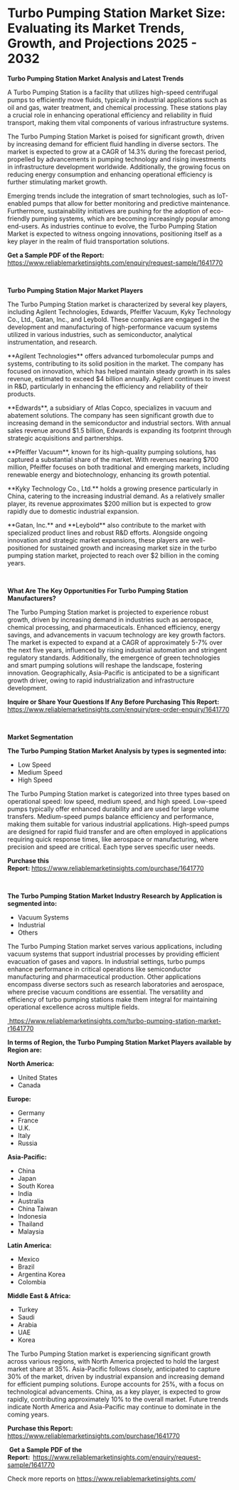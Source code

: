 <p><h1>Turbo Pumping Station Market Size: Evaluating its Market Trends, Growth, and Projections 2025 - 2032</h1></p><p><strong>Turbo Pumping Station Market Analysis and Latest Trends</strong></p>
<p><p>A Turbo Pumping Station is a facility that utilizes high-speed centrifugal pumps to efficiently move fluids, typically in industrial applications such as oil and gas, water treatment, and chemical processing. These stations play a crucial role in enhancing operational efficiency and reliability in fluid transport, making them vital components of various infrastructure systems.</p><p>The Turbo Pumping Station Market is poised for significant growth, driven by increasing demand for efficient fluid handling in diverse sectors. The market is expected to grow at a CAGR of 14.3% during the forecast period, propelled by advancements in pumping technology and rising investments in infrastructure development worldwide. Additionally, the growing focus on reducing energy consumption and enhancing operational efficiency is further stimulating market growth.</p><p>Emerging trends include the integration of smart technologies, such as IoT-enabled pumps that allow for better monitoring and predictive maintenance. Furthermore, sustainability initiatives are pushing for the adoption of eco-friendly pumping systems, which are becoming increasingly popular among end-users. As industries continue to evolve, the Turbo Pumping Station Market is expected to witness ongoing innovations, positioning itself as a key player in the realm of fluid transportation solutions.</p></p>
<p><strong>Get a Sample PDF of the Report:&nbsp;</strong> <a href="https://www.reliablemarketinsights.com/enquiry/request-sample/1641770?utm_campaign=2217&utm_medium=2&utm_source=Github&utm_content=ia&utm_term=22022025&utm_id=turbo-pumping-station">https://www.reliablemarketinsights.com/enquiry/request-sample/1641770</a></p>
<p>&nbsp;</p>
<p><strong>Turbo Pumping Station Major Market Players</strong></p>
<p><p>The Turbo Pumping Station market is characterized by several key players, including Agilent Technologies, Edwards, Pfeiffer Vacuum, Kyky Technology Co., Ltd., Gatan, Inc., and Leybold. These companies are engaged in the development and manufacturing of high-performance vacuum systems utilized in various industries, such as semiconductor, analytical instrumentation, and research.</p><p>**Agilent Technologies** offers advanced turbomolecular pumps and systems, contributing to its solid position in the market. The company has focused on innovation, which has helped maintain steady growth in its sales revenue, estimated to exceed $4 billion annually. Agilent continues to invest in R&D, particularly in enhancing the efficiency and reliability of their products.</p><p>**Edwards**, a subsidiary of Atlas Copco, specializes in vacuum and abatement solutions. The company has seen significant growth due to increasing demand in the semiconductor and industrial sectors. With annual sales revenue around $1.5 billion, Edwards is expanding its footprint through strategic acquisitions and partnerships.</p><p>**Pfeiffer Vacuum**, known for its high-quality pumping solutions, has captured a substantial share of the market. With revenues nearing $700 million, Pfeiffer focuses on both traditional and emerging markets, including renewable energy and biotechnology, enhancing its growth potential.</p><p>**Kyky Technology Co., Ltd.** holds a growing presence particularly in China, catering to the increasing industrial demand. As a relatively smaller player, its revenue approximates $200 million but is expected to grow rapidly due to domestic industrial expansion.</p><p>**Gatan, Inc.** and **Leybold** also contribute to the market with specialized product lines and robust R&D efforts. Alongside ongoing innovation and strategic market expansions, these players are well-positioned for sustained growth and increasing market size in the turbo pumping station market, projected to reach over $2 billion in the coming years.</p></p>
<p>&nbsp;</p>
<p><strong>What Are The Key Opportunities For Turbo Pumping Station Manufacturers?</strong></p>
<p><p>The Turbo Pumping Station market is projected to experience robust growth, driven by increasing demand in industries such as aerospace, chemical processing, and pharmaceuticals. Enhanced efficiency, energy savings, and advancements in vacuum technology are key growth factors. The market is expected to expand at a CAGR of approximately 5-7% over the next five years, influenced by rising industrial automation and stringent regulatory standards. Additionally, the emergence of green technologies and smart pumping solutions will reshape the landscape, fostering innovation. Geographically, Asia-Pacific is anticipated to be a significant growth driver, owing to rapid industrialization and infrastructure development.</p></p>
<p><strong>Inquire or Share Your Questions If Any Before Purchasing This Report:</strong> <a href="https://www.reliablemarketinsights.com/enquiry/pre-order-enquiry/1641770?utm_campaign=2217&utm_medium=2&utm_source=Github&utm_content=ia&utm_term=22022025&utm_id=turbo-pumping-station">https://www.reliablemarketinsights.com/enquiry/pre-order-enquiry/1641770</a></p>
<p>&nbsp;</p>
<p><strong>Market Segmentation</strong></p>
<p><strong>The Turbo Pumping Station Market Analysis by types is segmented into:</strong></p>
<p><ul><li>Low Speed</li><li>Medium Speed</li><li>High Speed</li></ul></p>
<p><p>The Turbo Pumping Station market is categorized into three types based on operational speed: low speed, medium speed, and high speed. Low-speed pumps typically offer enhanced durability and are used for large volume transfers. Medium-speed pumps balance efficiency and performance, making them suitable for various industrial applications. High-speed pumps are designed for rapid fluid transfer and are often employed in applications requiring quick response times, like aerospace or manufacturing, where precision and speed are critical. Each type serves specific user needs.</p></p>
<p><strong>Purchase this Report:&nbsp;</strong><a href="https://www.reliablemarketinsights.com/purchase/1641770?utm_campaign=2217&utm_medium=2&utm_source=Github&utm_content=ia&utm_term=22022025&utm_id=turbo-pumping-station">https://www.reliablemarketinsights.com/purchase/1641770</a></p>
<p>&nbsp;</p>
<p><strong>The Turbo Pumping Station Market Industry Research by Application is segmented into:</strong></p>
<p><ul><li>Vacuum Systems</li><li>Industrial</li><li>Others</li></ul></p>
<p><p>The Turbo Pumping Station market serves various applications, including vacuum systems that support industrial processes by providing efficient evacuation of gases and vapors. In industrial settings, turbo pumps enhance performance in critical operations like semiconductor manufacturing and pharmaceutical production. Other applications encompass diverse sectors such as research laboratories and aerospace, where precise vacuum conditions are essential. The versatility and efficiency of turbo pumping stations make them integral for maintaining operational excellence across multiple fields.</p></p>
<p><a href="https://www.reliablemarketinsights.com/turbo-pumping-station-market-r1641770?utm_campaign=2217&utm_medium=2&utm_source=Github&utm_content=ia&utm_term=22022025&utm_id=turbo-pumping-station">&nbsp;https://www.reliablemarketinsights.com/turbo-pumping-station-market-r1641770</a></p>
<p><strong>In terms of Region, the Turbo Pumping Station Market Players available by Region are:</strong></p>
<p>
    <p> <strong> North America: </strong>
        <ul>
            <li>United States</li>
            <li>Canada</li>
        </ul>
        </p> 
    <p> <strong> Europe: </strong>
        <ul>
            <li>Germany</li>
            <li>France</li>
            <li>U.K.</li>
            <li>Italy</li>
            <li>Russia</li>
        </ul>
        </p> 
    <p> <strong> Asia-Pacific: </strong>
        <ul>
            <li>China</li>
            <li>Japan</li>
            <li>South Korea</li>
            <li>India</li>
            <li>Australia</li>
            <li>China Taiwan</li>
            <li>Indonesia</li>
            <li>Thailand</li>
            <li>Malaysia</li>
        </ul>
        </p> 
    <p> <strong> Latin America: </strong>
        <ul>
            <li>Mexico</li>
            <li>Brazil</li>
            <li>Argentina Korea</li>
            <li>Colombia</li>
        </ul>
        </p> 
    <p> <strong> Middle East & Africa: </strong>
        <ul>
            <li>Turkey</li>
            <li>Saudi</li>
            <li>Arabia</li>
            <li>UAE</li>
            <li>Korea</li>
        </ul>
    </p>
    </p>
<p><p>The Turbo Pumping Station market is experiencing significant growth across various regions, with North America projected to hold the largest market share at 35%. Asia-Pacific follows closely, anticipated to capture 30% of the market, driven by industrial expansion and increasing demand for efficient pumping solutions. Europe accounts for 25%, with a focus on technological advancements. China, as a key player, is expected to grow rapidly, contributing approximately 10% to the overall market. Future trends indicate North America and Asia-Pacific may continue to dominate in the coming years.</p></p>
<p><strong>Purchase this Report: </strong><a href="https://www.reliablemarketinsights.com/purchase/1641770?utm_campaign=2217&utm_medium=2&utm_source=Github&utm_content=ia&utm_term=22022025&utm_id=turbo-pumping-station">https://www.reliablemarketinsights.com/purchase/1641770</a></p>
<p>&nbsp;<strong>Get a Sample PDF of the Report:&nbsp;&nbsp;</strong><a href="https://www.reliablemarketinsights.com/enquiry/request-sample/1641770?utm_campaign=2217&utm_medium=2&utm_source=Github&utm_content=ia&utm_term=22022025&utm_id=turbo-pumping-station">https://www.reliablemarketinsights.com/enquiry/request-sample/1641770</a></p>
<p><strong></strong></p>
<p>Check more reports on <a href="https://www.reliablemarketinsights.com/?utm_campaign=2217&utm_medium=2&utm_source=Github&utm_content=ia&utm_term=22022025&utm_id=turbo-pumping-station">https://www.reliablemarketinsights.com/</a></p>